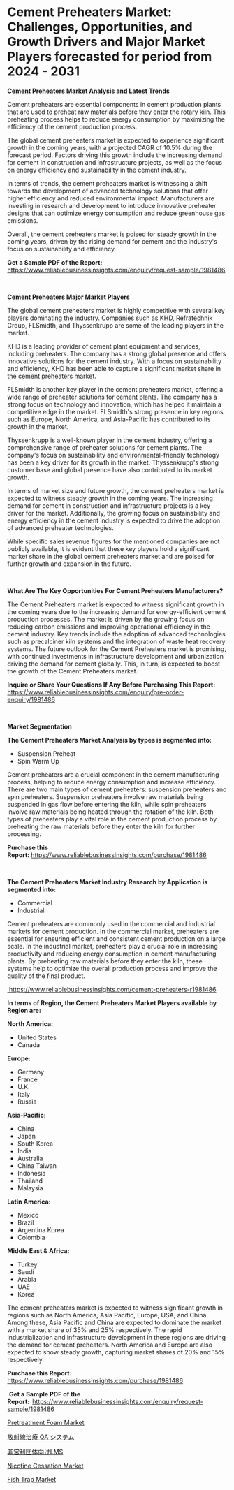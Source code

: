 <p><h1>Cement Preheaters Market: Challenges, Opportunities, and Growth Drivers and Major Market Players forecasted for period from 2024 - 2031</h1></p><p><strong>Cement Preheaters Market Analysis and Latest Trends</strong></p>
<p><p>Cement preheaters are essential components in cement production plants that are used to preheat raw materials before they enter the rotary kiln. This preheating process helps to reduce energy consumption by maximizing the efficiency of the cement production process.</p><p>The global cement preheaters market is expected to experience significant growth in the coming years, with a projected CAGR of 10.5% during the forecast period. Factors driving this growth include the increasing demand for cement in construction and infrastructure projects, as well as the focus on energy efficiency and sustainability in the cement industry.</p><p>In terms of trends, the cement preheaters market is witnessing a shift towards the development of advanced technology solutions that offer higher efficiency and reduced environmental impact. Manufacturers are investing in research and development to introduce innovative preheater designs that can optimize energy consumption and reduce greenhouse gas emissions.</p><p>Overall, the cement preheaters market is poised for steady growth in the coming years, driven by the rising demand for cement and the industry's focus on sustainability and efficiency.</p></p>
<p><strong>Get a Sample PDF of the Report:&nbsp;</strong> <a href="https://www.reliablebusinessinsights.com/enquiry/request-sample/1981486">https://www.reliablebusinessinsights.com/enquiry/request-sample/1981486</a></p>
<p>&nbsp;</p>
<p><strong>Cement Preheaters Major Market Players</strong></p>
<p><p>The global cement preheaters market is highly competitive with several key players dominating the industry. Companies such as KHD, Refratechnik Group, FLSmidth, and Thyssenkrupp are some of the leading players in the market.</p><p>KHD is a leading provider of cement plant equipment and services, including preheaters. The company has a strong global presence and offers innovative solutions for the cement industry. With a focus on sustainability and efficiency, KHD has been able to capture a significant market share in the cement preheaters market.</p><p>FLSmidth is another key player in the cement preheaters market, offering a wide range of preheater solutions for cement plants. The company has a strong focus on technology and innovation, which has helped it maintain a competitive edge in the market. FLSmidth's strong presence in key regions such as Europe, North America, and Asia-Pacific has contributed to its growth in the market.</p><p>Thyssenkrupp is a well-known player in the cement industry, offering a comprehensive range of preheater solutions for cement plants. The company's focus on sustainability and environmental-friendly technology has been a key driver for its growth in the market. Thyssenkrupp's strong customer base and global presence have also contributed to its market growth.</p><p>In terms of market size and future growth, the cement preheaters market is expected to witness steady growth in the coming years. The increasing demand for cement in construction and infrastructure projects is a key driver for the market. Additionally, the growing focus on sustainability and energy efficiency in the cement industry is expected to drive the adoption of advanced preheater technologies.</p><p>While specific sales revenue figures for the mentioned companies are not publicly available, it is evident that these key players hold a significant market share in the global cement preheaters market and are poised for further growth and expansion in the future.</p></p>
<p>&nbsp;</p>
<p><strong>What Are The Key Opportunities For Cement Preheaters Manufacturers?</strong></p>
<p><p>The Cement Preheaters market is expected to witness significant growth in the coming years due to the increasing demand for energy-efficient cement production processes. The market is driven by the growing focus on reducing carbon emissions and improving operational efficiency in the cement industry. Key trends include the adoption of advanced technologies such as precalciner kiln systems and the integration of waste heat recovery systems. The future outlook for the Cement Preheaters market is promising, with continued investments in infrastructure development and urbanization driving the demand for cement globally. This, in turn, is expected to boost the growth of the Cement Preheaters market.</p></p>
<p><strong>Inquire or Share Your Questions If Any Before Purchasing This Report:</strong> <a href="https://www.reliablebusinessinsights.com/enquiry/pre-order-enquiry/1981486">https://www.reliablebusinessinsights.com/enquiry/pre-order-enquiry/1981486</a></p>
<p>&nbsp;</p>
<p><strong>Market Segmentation</strong></p>
<p><strong>The Cement Preheaters Market Analysis by types is segmented into:</strong></p>
<p><ul><li>Suspension Preheat</li><li>Spin Warm Up</li></ul></p>
<p><p>Cement preheaters are a crucial component in the cement manufacturing process, helping to reduce energy consumption and increase efficiency. There are two main types of cement preheaters: suspension preheaters and spin preheaters. Suspension preheaters involve raw materials being suspended in gas flow before entering the kiln, while spin preheaters involve raw materials being heated through the rotation of the kiln. Both types of preheaters play a vital role in the cement production process by preheating the raw materials before they enter the kiln for further processing.</p></p>
<p><strong>Purchase this Report:&nbsp;</strong><a href="https://www.reliablebusinessinsights.com/purchase/1981486">https://www.reliablebusinessinsights.com/purchase/1981486</a></p>
<p>&nbsp;</p>
<p><strong>The Cement Preheaters Market Industry Research by Application is segmented into:</strong></p>
<p><ul><li>Commercial</li><li>Industrial</li></ul></p>
<p><p>Cement preheaters are commonly used in the commercial and industrial markets for cement production. In the commercial market, preheaters are essential for ensuring efficient and consistent cement production on a large scale. In the industrial market, preheaters play a crucial role in increasing productivity and reducing energy consumption in cement manufacturing plants. By preheating raw materials before they enter the kiln, these systems help to optimize the overall production process and improve the quality of the final product.</p></p>
<p><a href="https://www.reliablebusinessinsights.com/cement-preheaters-r1981486">&nbsp;https://www.reliablebusinessinsights.com/cement-preheaters-r1981486</a></p>
<p><strong>In terms of Region, the Cement Preheaters Market Players available by Region are:</strong></p>
<p>
    <p> <strong> North America: </strong>
        <ul>
            <li>United States</li>
            <li>Canada</li>
        </ul>
        </p> 
    <p> <strong> Europe: </strong>
        <ul>
            <li>Germany</li>
            <li>France</li>
            <li>U.K.</li>
            <li>Italy</li>
            <li>Russia</li>
        </ul>
        </p> 
    <p> <strong> Asia-Pacific: </strong>
        <ul>
            <li>China</li>
            <li>Japan</li>
            <li>South Korea</li>
            <li>India</li>
            <li>Australia</li>
            <li>China Taiwan</li>
            <li>Indonesia</li>
            <li>Thailand</li>
            <li>Malaysia</li>
        </ul>
        </p> 
    <p> <strong> Latin America: </strong>
        <ul>
            <li>Mexico</li>
            <li>Brazil</li>
            <li>Argentina Korea</li>
            <li>Colombia</li>
        </ul>
        </p> 
    <p> <strong> Middle East & Africa: </strong>
        <ul>
            <li>Turkey</li>
            <li>Saudi</li>
            <li>Arabia</li>
            <li>UAE</li>
            <li>Korea</li>
        </ul>
    </p>
    </p>
<p><p>The cement preheaters market is expected to witness significant growth in regions such as North America, Asia Pacific, Europe, USA, and China. Among these, Asia Pacific and China are expected to dominate the market with a market share of 35% and 25% respectively. The rapid industrialization and infrastructure development in these regions are driving the demand for cement preheaters. North America and Europe are also expected to show steady growth, capturing market shares of 20% and 15% respectively.</p></p>
<p><strong>Purchase this Report: </strong><a href="https://www.reliablebusinessinsights.com/purchase/1981486">https://www.reliablebusinessinsights.com/purchase/1981486</a></p>
<p>&nbsp;<strong>Get a Sample PDF of the Report:&nbsp;&nbsp;</strong><a href="https://www.reliablebusinessinsights.com/enquiry/request-sample/1981486">https://www.reliablebusinessinsights.com/enquiry/request-sample/1981486</a></p>
<p><strong></strong></p>
<p><p><a href="https://www.linkedin.com/pulse/deep-dive-pretreatment-foam-market-itstrends-segmentation-qcpwc">Pretreatment Foam Market</a></p><p><a href="https://github.com/hardee896/Market-Research-Report-List-2/blob/main/8335932165249.md">放射線治療 QA システム</a></p><p><a href="https://github.com/ReyesKohler20231/Market-Research-Report-List-2/blob/main/4819818165248.md">非営利団体向けLMS</a></p><p><a href="https://www.linkedin.com/pulse/analyzing-nicotine-cessation-market-dynamics-growth-drivers-keumc">Nicotine Cessation Market</a></p><p><a href="https://github.com/wrwgzwbr35/Market-Research-Report-List-1/blob/main/fish-trap-market.md">Fish Trap Market</a></p></p>